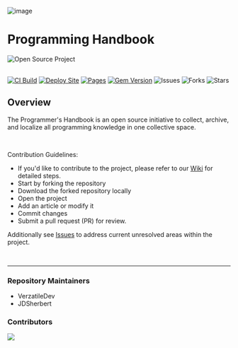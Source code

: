 ![image](https://github.com/JDSherbert/Programming_HandBook/assets/43964243/6155d0a6-0b0f-4054-b2b5-116edc8163f5)

# Programming Handbook

<a href="">
  <img align="left" alt="Open Source Project" src="https://img.shields.io/badge/Open%20Source%20Project-black?style=for-the-badge&logo=none&logoColor=white&color=black&labelColor=black">
</a>

<br></br>

[![CI Build](https://github.com/VerzatileDevOrg/Programming_HandBook/actions/workflows/ci.yml/badge.svg)](https://github.com/VerzatileDevOrg/Programming_HandBook/actions/workflows/ci.yml)
[![Deploy Site](https://github.com/VerzatileDevOrg/Programming_HandBook/actions/workflows/jekyll.yml/badge.svg)](https://github.com/VerzatileDevOrg/Programming_HandBook/actions/workflows/jekyll.yml)
[![Pages](https://github.com/VerzatileDevOrg/Programming_HandBook/actions/workflows/pages.yml/badge.svg)](https://github.com/VerzatileDevOrg/Programming_HandBook/actions/workflows/pages.yml)
[![Gem Version](https://badge.fury.io/rb/beautiful-jekyll-theme.svg)](https://badge.fury.io/rb/beautiful-jekyll-theme)
![Issues](https://img.shields.io/github/issues/VerzatileDevOrg/Programming_HandBook)
![Forks](https://img.shields.io/github/forks/VerzatileDevOrg/Programming_HandBook)
![Stars](https://img.shields.io/github/stars/VerzatileDevOrg/Programming_HandBook)

## Overview

The Programmer's Handbook is an open source initiative to collect, archive, and localize all programming knowledge in one collective space.

<br>

Contribution Guidelines:

   * If you'd like to contribute to the project, please refer to our [Wiki](https://github.com/VerzatileDevOrg/Programming_HandBook/wiki) for detailed steps.
   * Start by forking the repository
   * Download the forked repository locally
   * Open the project
   * Add an article or modify it
   * Commit changes
   * Submit a pull request (PR) for review.

Additionally see [Issues](https://github.com/VerzatileDevOrg/Programming_HandBook/issues) to address current unresolved areas within the project.

<br>

---

### Repository Maintainers

- VerzatileDev
- JDSherbert

### Contributors

<a href="https://github.com/VerzatileDevOrg/Programming_HandBook/graphs/contributors">
  <img src="https://contrib.rocks/image?repo=VerzatileDevOrg/Programming_HandBook" />
</a>

